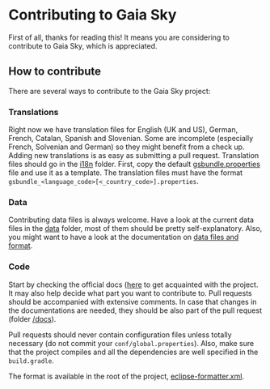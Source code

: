# Contributing to Gaia Sky

First of all, thanks for reading this! It means you are considering to contribute to Gaia Sky, which is appreciated.

## How to contribute

There are several ways to contribute to the Gaia Sky project:

### Translations

Right now we have translation files for English (UK and US), German, French, Catalan, Spanish and Slovenian. Some are incomplete (especially French, Solvenian and German) so they might benefit from a check up. Adding new translations is as easy as submitting a pull request. Translation files should go in the [i18n](gaiasky/tree/master/assets/i18n) folder.
First, copy the default [gsbundle.properties](gaiasky/tree/master/assets/i18n/gsbundle.properties) file and use it as a template. The translation files must have the format `gsbundle_<language_code>[<_country_code>].properties`.

### Data

Contributing data files is always welcome. Have a look at the current data files in the [data](gaiasky/tree/master/assets/data) folder, most of them should be pretty self-explanatory. Also, you might want to have a look at the documentation on [data files and format](http://gaia-sky.readthedocs.io/en/latest/Data-catalogs-formats.html).

### Code

Start by checking the official docs ([here](http://gaia-sky.readthedocs.io]) to get acquainted with the project. It may also help decide what part you want to contribute to. Pull requests should be accompanied with extensive comments. In case that changes in the documentations are needed, they should be also part of the pull request (folder [/docs](gaiasky/tree/master/docs)).

Pull requests should never contain configuration files unless totally necessary (do not commit your `conf/global.properties`). Also, make sure that the project compiles and all the dependencies are well specified in the `build.gradle`. 

The format is available in the root of the project, [eclipse-formatter.xml](gaiasky/tree/master/eclipse-formatter.xml).


